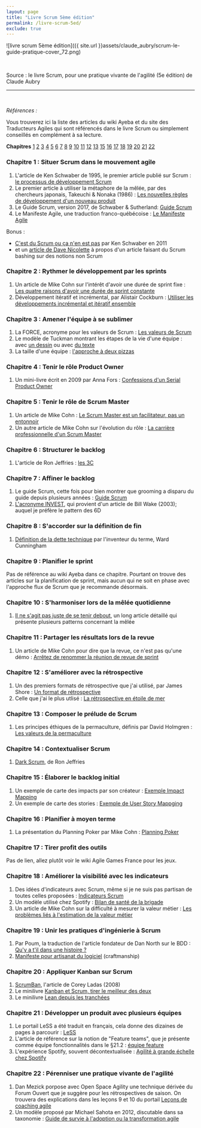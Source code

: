 ```yaml
---
layout: page
title: "Livre Scrum 5ème édition"
permalink: /livre-scrum-5ed/
exclude: true
---
```


![livre scrum 5ème édition]({{ site.url }}assets/claude_aubry/scrum-le-guide-pratique-cover_72.png)

&nbsp;  

Source : le livre Scrum, pour une pratique vivante de l'agilité (5e édition) de Claude Aubry

---
&nbsp;  

_Références :_

Vous trouverez ici la liste des articles du wiki Ayeba et du site des Traducteurs Agiles qui sont référencés dans le livre Scrum ou simplement conseillés en complément à sa lecture.

**Chapitres** [1](#ch01) [2](#ch02) [3](#ch03) [4](#ch04) [5](#ch05) [6](#ch06) [7](#ch07) [8](#ch08) [9](#ch09) [10](#ch10) [11](#ch11) [12](#ch12) [13](#ch14) [15](#ch15) [16](#ch16) [17](#ch17) [18](#ch18) [19](#ch19) [20](#ch20) [21](#ch21) [22](#ch22)


### <a name="ch01"></a> Chapitre 1 : Situer Scrum dans le mouvement agile

1. L'article de Ken Schwaber de 1995, le premier article publié sur Scrum : [le processus de développement Scrum](http://www.les-traducteurs-agiles.org/2017/07/20/le-processus-de-developpement-SCRUM.html)
2. Le premier article à utiliser la métaphore de la mêlée, par des chercheurs japonais, Takeuchi & Nonaka (1986) : [Les nouvelles règles de développement d'un nouveau produit](http://www.les-traducteurs-agiles.org/2009/06/07/les-nouvelles-regles-de-developpement-d-un-nouveau-produit.html)
3. Le Guide Scrum, version 2017, de Schwaber & Sutherland: [Guide Scrum](http://www.les-traducteurs-agiles.org/2017/11/12/guide-scrum-novembre-2017.html)
4. Le Manifeste Agile, une traduction franco-québécoise : [Le Manifeste Agile](http://www.les-traducteurs-agiles.org/2011/01/01/manifeste-pour-le-developpement-agile-de-logiciels.html)

Bonus :

* [C'est du Scrum ou ça n'en est pas](http://www.les-traducteurs-agiles.org/2011/01/12/c-est-du-scrum-ou-ca-n-en-est-pas.html) par Ken Schwaber en 2011
* et un [article de Dave Nicolette](http://www.les-traducteurs-agiles.org/scrum/2016/06/19/c-est-quoi-le-probleme.html) à propos d'un article faisant du Scrum bashing sur des notions non Scrum


### <a name="ch02"></a> Chapitre 2 : Rythmer le développement par les sprints

1. Un article de Mike Cohn sur l'intérêt d'avoir une durée de sprint fixe : [Les quatre raisons d'avoir une durée de sprint constante](http://www.les-traducteurs-agiles.org/2017/11/19/les-quatre-raisons-d-avoir-une-duree-de-sprint-constante.html)
2. Développement itératif et incrémental, par Alistair Cockburn : [Utiliser les développements incrémental et itératif ensemble](http://www.les-traducteurs-agiles.org/2009/11/16/utiliser-les-developpements-incremental-et-iteratif-ensemble.html)


### <a name="ch03"></a> Chapitre 3 : Amener l'équipe à se sublimer

1. La FORCE, acronyme pour les valeurs de Scrum : [Les valeurs de Scrum](http://www.les-traducteurs-agiles.org/2016/07/22/les-valeurs-de-scrum.html)
2. Le modèle de Tuckman montrant les étapes de la vie d'une équipe : avec [un dessin](http://www.les-traducteurs-agiles.org/2016/10/16/modele-de-tuckman.html) ou avec [du texte](http://www.les-traducteurs-agiles.org/2017/12/20/les-cinq-etapes-de-developpement-d-une-equipe-et-le-role-du-chef-de-projet.html)
3. La taille d'une équipe : [l'approche à deux pizzas](http://www.les-traducteurs-agiles.org/2014/11/03/l-approche-des-deux-pizzas-pour-un-travail-d-equipe-productif.html)


### <a name="ch04"></a> Chapitre 4 : Tenir le rôle Product Owner

1. Un mini-livre écrit en 2009 par Anna Fors : [Confessions d'un Serial Product Owner](http://www.les-traducteurs-agiles.org/2013/07/24/confessions-d-un-serial-product-owner.html)


### <a name="ch05"></a> Chapitre 5 : Tenir le rôle de Scrum Master

1. Un article de Mike Cohn : [Le Scrum Master est un facilitateur, pas un entonnoir](http://www.les-traducteurs-agiles.org/2016/10/06/le-scrummaster-est-un-facilitateur-pas-un-entonnoir.html)
2. Un autre article de Mike Cohn sur l'évolution du rôle : [La carrière professionnelle d'un Scrum Master](http://www.les-traducteurs-agiles.org/2017/05/16/la-carriere-professionnelle-d-un-scrummaster.html)


### <a name="ch06"></a> Chapitre 6 : Structurer le backlog

1. L'article de Ron Jeffries : [les 3C](http://www.les-traducteurs-agiles.org/2009/11/12/xp-l-essentiel-carte-conversation-confirmation.html)


### <a name="ch07"></a> Chapitre 7 : Affiner le backlog

1. Le guide Scrum, cette fois pour bien montrer que grooming a disparu du guide depuis plusieurs années : [Guide Scrum](http://www.les-traducteurs-agiles.org/2017/11/12/guide-scrum-novembre-2017.html)
2. [L'acronyme INVEST](http://www.les-traducteurs-agiles.org/story/2015/02/23/investissez-dans-de-bonnes-stories-et-dans-des-taches-smart.html), qui provient d'un article de Bill Wake (2003); auquel je préfère le pattern des 6D


### <a name="ch08"></a> Chapitre 8 : S'accorder sur la définition de fin

1. [Définition de la dette technique](http://www.les-traducteurs-agiles.org/2017/06/19/definition-de-la-dette-technique.html) par l'inventeur du terme, Ward Cunningham


### <a name="ch09"></a> Chapitre 9 : Planifier le sprint
Pas de référence au wiki Ayeba dans ce chapitre. Pourtant on trouve des articles sur la planification de sprint, mais aucun qui ne soit en phase avec l'approche flux de Scrum que je recommande désormais.


### <a name="ch10"></a> Chapitre 10 : S'harmoniser lors de la mêlée quotidienne

1. [Il ne s'agit pas juste de se tenir debout](http://www.les-traducteurs-agiles.org/agile/stand-up/2015/07/25/il-ne-s-agit-pas-juste-de-se-tenir-debout.html), un long article détaillé qui présente plusieurs patterns concernant la mêlée


### <a name="ch11"></a> Chapitre 11 : Partager les résultats lors de la revue

1. Un article de Mike Cohn pour dire que la revue, ce n'est pas qu'une démo : [Arrêtez de renommer la réunion de revue de sprint](http://ayeba.wikispaces.com/Arr%C3%AAtez+de+renommer+la+r%C3%A9union+de+Revue+de+Sprint)


### <a name="ch12"></a> Chapitre 12 : S'améliorer avec la rétrospective

1. Un des premiers formats de rétrospective que j'ai utilisé, par James Shore : [Un format de rétrospective](http://ayeba.wikispaces.com/Un+Format+de+R%C3%A9trospective)
2. Celle que j'ai le plus utlisé : [La rétrospective en étoile de mer](http://www.les-traducteurs-agiles.org/2011/11/13/la-retrospective-en-etoile-de-mer.html)


### <a name="ch13"></a> Chapitre 13 : Composer le prélude de Scrum

1. Les principes éthiques de la permaculture, définis par David Holmgren : [Les valeurs de la permaculture](http://www.les-traducteurs-agiles.org/2017/08/28/les-valeurs-de-la-permaculture.html)


### <a name="ch14"></a> Chapitre 14 : Contextualiser Scrum

1. [Dark Scrum](http://www.les-traducteurs-agiles.org/scrum/2016/11/20/dark-scrum.html), de Ron Jeffries


### <a name="ch15"></a> Chapitre 15 : Élaborer le backlog initial

1. Un exemple de carte des impacts par son créateur : [Exemple Impact Mapping](http://ayeba.wikispaces.com/Exemple+Impact+Mapping)
2. Un exemple de carte des stories : [Exemple de User Story Mappging](http://ayeba.wikispaces.com/Exemple+de+User+Story+Mapping+%284%29)

### <a name="ch16"></a> Chapitre 16 : Planifier à moyen terme

1. La présentation du Planning Poker par Mike Cohn : [Planning Poker](http://www.les-traducteurs-agiles.org/2017/07/21/planning-poker-une-technique-de-planification-et-d-estimation-agile.html)

### <a name="ch17"></a> Chapitre 17 : Tirer profit des outils

Pas de lien, allez plutôt voir le wiki Agile Games France pour les jeux.

### <a name="ch18"></a> Chapitre 18 : Améliorer la visibilité avec les indicateurs

1. Des idées d'indicateurs avec Scrum, même si je ne suis pas partisan de toutes celles proposées : [Indicateurs Scrum](http://ayeba.wikispaces.com/Indicateurs+Scrum)
2. Un modèle utilisé chez Spotify : [Bilan de santé de la brigade](http://ayeba.wikispaces.com/Bilan+de+sant%C3%A9+de+la+brigade+%28mod%C3%A8le%29)
3. Un article de Mike Cohn sur la difficulté à mesurer la valeur métier : [Les problèmes liés à l'estimation de la valeur métier](http://ayeba.wikispaces.com/Les+probl%C3%A8mes+li%C3%A9s+%C3%A0+l%27estimation+de+la+valeur+m%C3%A9tier)

### <a name="ch19"></a> Chapitre 19 : Unir les pratiques d'ingénierie à Scrum

1. Par Poum, la traduction de l'article fondateur de Dan North sur le BDD : [Qu'y a t'il dans une histoire ?](http://ayeba.wikispaces.com/Qu%27y+a-t%27il+dans+une+histoire+%28une+Story%29+%3F)
2. [Manifeste pour artisanat du logiciel](http://manifesto.softwarecraftsmanship.org/#/fr-fr) (craftmanship)


### <a name="ch20"></a> Chapitre 20 : Appliquer Kanban sur Scrum

1. [ScrumBan](http://www.les-traducteurs-agiles.org/2011/07/01/scrum-ban.html), l'article de Corey Ladas (2008)
2. Le minilivre [Kanban et Scrum, tirer le meilleur des deux](http://www.les-traducteurs-agiles.org/2010/01/18/kanban-et-scrum-tirer-le-meilleur-des-deux.html)
3. Le minilivre [Lean depuis les tranchées](http://www.les-traducteurs-agiles.org/2012/03/20/lean-depuis-les-tranchees.html)

### <a name="ch21"></a> Chapitre 21 : Développer un produit avec plusieurs équipes

1. Le portail LeSS a été traduit en français, cela donne des dizaines de pages à parcourir : [LeSS](http://ayeba.wikispaces.com/Portail+LeSS)
2. L'article de référence sur la notion de "Feature teams", que je présente comme équipe fonctionnalités dans le §21.2 : [équipe feature](http://ayeba.wikispaces.com/Equipe+Feature)
3. L'expérience Spotify, souvent décontextualisée : [Agilité à grande échelle chez Spotify](http://ayeba.wikispaces.com/Agilit%C3%A9+%C3%A0+grande+%C3%A9chelle+chez+Spotify)

### <a name="ch22"></a> Chapitre 22 : Pérenniser une pratique vivante de l'agilité

1. Dan Mezick porpose avec Open Space Agility une technique dérivée du Forum Ouvert que je suggère pour les rétrospectives de saison. On trouvera des explications dans les leçons 9 et 10 du portail [Leçons de coaching agile](http://ayeba.wikispaces.com/Portail%20Le%C3%A7ons%20de%20coaching%20agile)
2. Un modèle proposé par Michael Sahota en 2012, discutable dans sa taxonomie : [Guide de survie à l'adoption ou la transformation agile](http://ayeba.wikispaces.com/Guide+de+Survie+%C3%A0+l%27Adoption+ou+Transformation+Agile)
